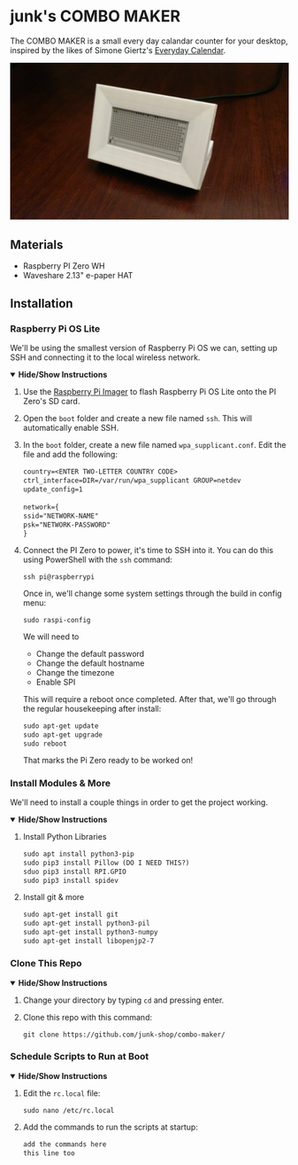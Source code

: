 # junk's COMBO MAKER

The COMBO MAKER is a small every day calandar counter for your desktop, inspired by the likes of Simone Giertz's [Everyday Calendar](https://www.youtube.com/watch?v=-lpvy-xkSNA).

![combo-maker](combo-maker.jpg)

## Materials
+ Raspberry PI Zero WH
+ Waveshare 2.13" e-paper HAT

## Installation

### Raspberry Pi OS Lite

We'll be using the smallest version of Raspberry Pi OS we can, setting up SSH and connecting it to the local wireless network.

<details open><summary><b>Hide/Show Instructions</b></summary>
  
  1.  Use the [Raspberry Pi Imager](https://www.raspberrypi.org/software/) to flash Raspberry Pi OS Lite onto the PI Zero's SD card.
  2.  Open the `boot` folder and create a new file named `ssh`. This will automatically enable SSH.
  3.  In the `boot` folder, create a new file named `wpa_supplicant.conf`. Edit the file and add the following:
      ```
      country=<ENTER TWO-LETTER COUNTRY CODE>
      ctrl_interface=DIR=/var/run/wpa_supplicant GROUP=netdev
      update_config=1

      network={
      ssid="NETWORK-NAME"
      psk="NETWORK-PASSWORD"
      }
      ```

  4.  Connect the PI Zero to power, it's time to SSH into it. You can do this using PowerShell with the `ssh` command:
      ```
      ssh pi@raspberrypi
      ```
      Once in, we'll change some system settings through the build in config menu:
      ```
      sudo raspi-config
      ```
      We will need to
        + Change the default password
        + Change the default hostname
        + Change the timezone
        + Enable SPI

      This will require a reboot once completed.
      After that, we'll go through the regular housekeeping after install:
      
      ```
      sudo apt-get update
      sudo apt-get upgrade
      sudo reboot
      ```
      
      That marks the Pi Zero ready to be worked on!
  
</details>

### Install Modules & More

We'll need to install a couple things in order to get the project working.

<details open><summary><b>Hide/Show Instructions</b></summary>
  
  1.  Install Python Libraries
  
      ```
      sudo apt install python3-pip
      sudo pip3 install Pillow (DO I NEED THIS?)
      sduo pip3 install RPI.GPIO
      sudo pip3 install spidev
      ```
      
  2.  Install git & more
  
      ```
      sudo apt-get install git
      sudo apt-get install python3-pil
      sudo apt-get install python3-numpy
      sudo apt-get install libopenjp2-7
      ```
  
</details>

### Clone This Repo

<details open><summary><b>Hide/Show Instructions</b></summary>
  
  1.  Change your directory by typing `cd` and pressing enter.
  
  2.  Clone this repo with this command:
  
      ```
      git clone https://github.com/junk-shop/combo-maker/
      ```
    
</details>

### Schedule Scripts to Run at Boot

<details open><summary><b>Hide/Show Instructions</b></summary>
  
  1.  Edit the `rc.local` file:
  
      ```
      sudo nano /etc/rc.local
      ```
  
  2.  Add the commands to run the scripts at startup:
  
      ```
      add the commands here
      this line too
      ```
      
</details>
